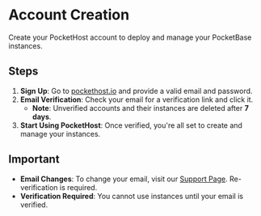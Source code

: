 # Account Creation

Create your PocketHost account to deploy and manage your PocketBase instances.

## Steps

1. **Sign Up**: Go to [pockethost.io](https://pockethost.io) and provide a valid email and password.
2. **Email Verification**: Check your email for a verification link and click it.
   - **Note**: Unverified accounts and their instances are deleted after **7 days**.
3. **Start Using PocketHost**: Once verified, you're all set to create and manage your instances.

## Important

- **Email Changes**: To change your email, visit our [Support Page](/support). Re-verification is required.
- **Verification Required**: You cannot use instances until your email is verified.
